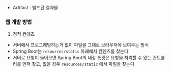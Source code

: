 - Artifact : 빌드된 결과물

### 웹 개발 방법

1. 정적 컨테츠

- 서버에서 프로그래밍하는거 없이 파일을 그대로 브라우저에 보여주는 방식
- Spring Boot는 `resources/static` 아래에서 컨텐츠를 찾는다
- 서버로 요청이 들어오면 Spring Boot의 내장 톰캣은 요청을 처리할 수 있는 컨트롤러를 먼저 찾고, 없을 경우 `resources/static` 에서 파일을 찾는다
